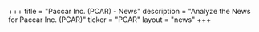+++
title = "Paccar Inc. (PCAR) - News"
description = "Analyze the News for Paccar Inc. (PCAR)"
ticker = "PCAR"
layout = "news"
+++

